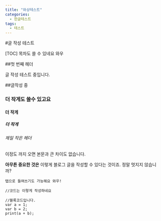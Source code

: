 ```yaml
---
title: "와상테스트"
categories:
  - 한글테스트
tags:
  - 테스트
---
```



#글 작성 테스트


[TOC]
목차도 쓸 수 있네요 와우


##첫 번째 헤더

글 작성 테스트 중입니다.

##글작성 중
### 더 작게도 쓸수 있고요
#### 더 작게
##### 더 작게
###### 제일 작은 헤더

이정도 까지 오면 본문과 큰 차이도 없습니다.

**아무튼 중요한 것은** 이렇게 블로그 글을 작성할 수 있다는 것이죠. 정말 멋지지 않습니까?

	탭으로 들여쓰기도 가능해요 와우!

`//코드는 이렇게 작성하네요`
```
//블록코드입니다.
var a = 1;
var b = 2;
print(a + b);
```

